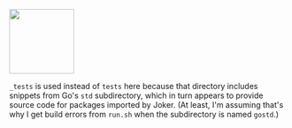 <img src="https://user-images.githubusercontent.com/882970/48048842-a0224080-e151-11e8-8855-642cf5ef3fdd.png" width="117px"/>

`_tests` is used instead of `tests` here because that directory includes snippets from Go's `std` subdirectory, which in turn appears to provide source code for packages imported by Joker. (At least, I'm assuming that's why I get build errors from `run.sh` when the subdirectory is named `gostd`.)
